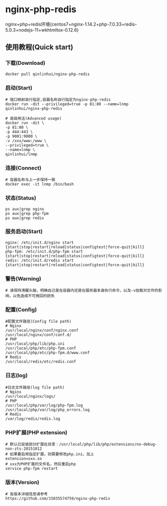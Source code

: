 # nginx-php-redis
nginx+php+redis环境(centos7+nginx-1.14.2+php-7.0.33+redis-5.0.3+nodejs-11+wkhtmltox-0.12.6)

## 使用教程(Quick start)
### 下载(Download)
```
docker pull qinlinhui/nginx-php-redis
```
### 启动(Start)
```
# 端口映射自行指定,容器名称自行指定为nginx-php-redis
docker run -dit --privileged=true -p 81:80 --name=lnmp qinlinhui/nginx-php-redis

# 高级用法(Advanced usage)
docker run -dit \
-p 81:80 \
-p 444:443 \
-p 9001:9000 \
-v /xxx/www:/www \
--privileged=true \
--name=lnmp \
qinlinhui/lnmp
```
### 连接(Connect)
```
# 容器名称与上一步保持一致
docker exec -it lnmp /bin/bash
```
### 状态(Status)
```
ps aux|grep nginx
ps aux|grep php-fpm
ps aux|grep redis
```
### 服务启动(Start)
```
nginx: /etc/init.d/nginx start {start|stop|restart|reload|status|configtest|force-quit|kill}
php-fpm: /etc/init.d/php-fpm start {start|stop|restart|reload|status|configtest|force-quit|kill}
redis: /etc/init.d/redis start {start|stop|restart|reload|status|configtest|force-quit|kill}
```
### 警告(Warning)
```
# 请保持清醒头脑，明确自己是在容器内还是在服务器本身执行命令，以及-v挂载对文件的影响，以免造成不可挽回的损失
```
### 配置(Config)
```
#配置文件路径(Config file path)
# Nginx
/usr/local/nginx/conf/nginx.conf
/usr/local/nginx/conf/conf.d/
# PHP
/usr/local/php/lib/php.ini
/usr/local/php/etc/php-fpm.conf
/usr/local/php/etc/php-fpm.d/www.conf
# Redis
/usr/local/redis/etc/redis.conf
```
### 日志(log)
```
#日志文件路径(log file path)
# Nginx
/usr/local/nginx/logs/
# PHP
/usr/local/php/var/log/php-fpm.log
/usr/local/php/var/log/php_errors.log
# Redis
/var/log/redis/redis.log
```

### PHP扩展(PHP extension)
```
# 默认已安装部分扩展在目录：/usr/local/php/lib/php/extensions/no-debug-non-zts-20151012
# 如果要启用指定扩展，则需要修改php.ini，加上
extension=xxx.so
# xxx为PHP扩展的文件名，然后重启php
service php-fpm restart
```
### 版本(Version)
```
# 各版本详细信息请参考
https://github.com/15035574759/nginx-php-redis
```
